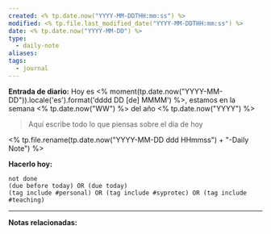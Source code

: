 ```yaml
---
created: <% tp.date.now("YYYY-MM-DDTHH:mm:ss") %>
modified: <% tp.file.last_modified_date("YYYY-MM-DDTHH:mm:ss") %>
date: <% tp.date.now("YYYY-MM-DD") %>
type:
  - daily-note
aliases: 
tags:
  - journal
---
```

**Entrada de diario:** 
Hoy es <% moment(tp.date.now("YYYY-MM-DD")).locale('es').format('dddd DD [de] MMMM') %>, estamos en la semana <% tp.date.now("WW") %> del año <% tp.date.now("YYYY") %>

> Aquí escribe todo lo que piensas sobre el día de hoy

<% tp.file.rename(tp.date.now("YYYY-MM-DD ddd HHmmss") + "-Daily Note") %>



**Hacerlo hoy:**
```tasks
not done
(due before today) OR (due today)
(tag include #personal) OR (tag include #syprotec) OR (tag include #teaching)
```

----
**Notas relacionadas:**